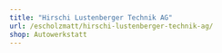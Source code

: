 ```yaml
---
title: "Hirschi Lustenberger Technik AG"
url: /escholzmatt/hirschi-lustenberger-technik-ag/
shop: Autowerkstatt
---
```

